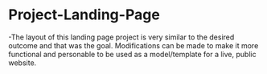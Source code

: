 # Project-Landing-Page
-The layout of this landing page project is very similar to the desired outcome and that was the goal. Modifications can be made to make it more functional and personable to be used as a model/template for a live, public website.